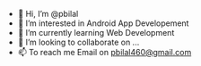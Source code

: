 - 👋 Hi, I’m @pbilal
- 👀 I’m interested in Android App Developement
- 🌱 I’m currently learning Web Development
- 💞️ I’m looking to collaborate on ...
- 📫  To reach me Email on pbilal460@gmail.com

<!---
pbilal/pbilal is a ✨ special ✨ repository because its `README.md` (this file) appears on your GitHub profile.
You can click the Preview link to take a look at your changes.
--->
